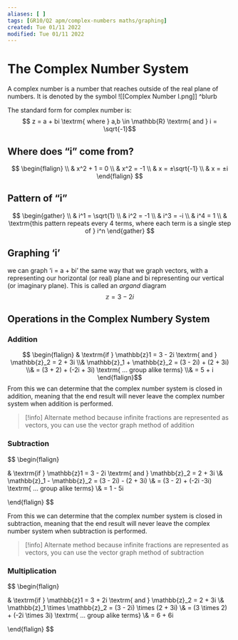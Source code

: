 ```yaml
---
aliases: [ ]
tags: [GR10/Q2 apm/complex-numbers maths/graphing]
created: Tue 01/11 2022
modified: Tue 01/11 2022
---
```

# The Complex Number System
A complex number is a number that reaches outside of the real plane of numbers. It is denoted by the symbol ![[Complex Number I.png]] ^blurb
 
The standard form for complex number is: $$ z = a + bi \textrm{ where } a,b \in \mathbb{R} \textrm{ and } i = \sqrt{-1}$$
## Where does “i” come from?
$$
\begin{flalign}
\\ & x^2 + 1 = 0
\\ & x^2 = -1
\\ & x = ±\sqrt{-1}
\\ & x = ±i
\end{flalign}
$$
## Pattern of “i”
$$
\begin{gather}
\\ & i^1 = \sqrt{1} 
\\ & i^2 = -1
\\ & i^3 = -i
\\ & i^4 = 1
\\ & \textrm{this pattern repeats every 4 terms, where each term is a single step of } i^n
\end{gather}
$$

## Graphing ‘i’
we can graph ‘i = a + bi’ the same way that we graph vectors, with a representing our horizontal (or real) plane and bi representing our vertical (or imaginary plane). This is called an *argand* diagram
$$
\mathbb{z} = 3 -2i
$$
## Operations in the Complex Numbery System
### Addition
$$ \begin{flalign}
& \textrm{if } \mathbb{z}1 = 3 - 2i \textrm{ and } \mathbb{z}_2 = 2 + 3i 
\\& \mathbb{z}_1 + \mathbb{z}_2 = (3 - 2i) + (2 + 3i)
\\& = (3 + 2) + (-2i + 3i) \textrm{ ... group alike terms}
\\& = 5 + i 
\end{flalign}$$
From this we can determine that the complex number system is closed in addition, meaning that the end result will never leave the complex number system when addition is performed. 
> [!info] Alternate method
> because infinite fractions are represented as vectors, you can use the vector graph method of addition

### Subtraction
$$ 
\begin{flalign}

& \textrm{if } \mathbb{z}1 = 3 - 2i \textrm{ and } \mathbb{z}_2 = 2 + 3i 
\\& \mathbb{z}_1 - \mathbb{z}_2 = (3 - 2i) - (2 + 3i)
\\& = (3 - 2) + (-2i -3i) \textrm{ ... group alike terms}
\\& = 1 - 5i 

\end{flalign}
$$

From this we can determine that the complex number system is closed in subtraction, meaning that the end result will never leave the complex number system when subtraction is performed. 
> [!info] Alternate method
> because infinite fractions are represented as vectors, you can use the vector graph method of subtraction
### Multiplication
$$ 
\begin{flalign}

& \textrm{if } \mathbb{z}1 = 3 + 2i \textrm{ and } \mathbb{z}_2 = 2 + 3i 
\\& \mathbb{z}_1 \times \mathbb{z}_2 = (3 - 2i) \times (2 + 3i)
\\& = (3 \times 2) + (-2i \times 3i) \textrm{ ... group alike terms}
\\& = 6 + 6i 

\end{flalign}
$$